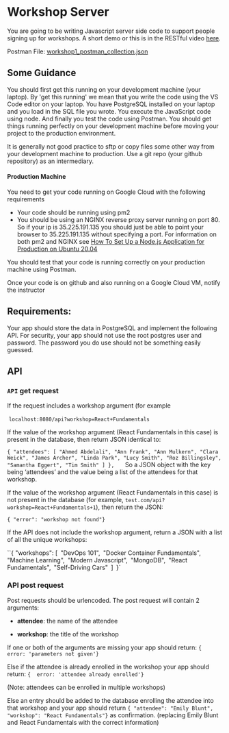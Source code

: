 # Workshop Server

You are going to be writing Javascript server side code to support people signing up for workshops. A short demo or this is in the RESTful video [here](https://youtu.be/oDEO9-OM4_c?t=9m21s). 

Postman File: [workshop1_postman_collection.json](http://zacharski.org/files/courses/cs350/workshop1_postman_collection.json)



## Some Guidance

You should first get this running on your development machine (your laptop). By 'get this running' we mean  that you write the code using the VS Code editor on your laptop. You have PostgreSQL installed on your laptop and you load in the SQL file you wrote. You execute the JavaScript code using node. And finally you test the code using Postman. You should get things running perfectly on your development machine before moving your project to the production environment.

It is generally not good practice to sftp or copy files some other way from your development machine to production. Use a git repo (your github repository) as an intermediary.

#### Production Machine

You need to get your code running on Google Cloud with the following requirements

* Your code should be running using pm2
* You should be using an NGINX reverse proxy server running on port 80. So if your ip is 35.225.191.135 you should just be able to point your browser to 35.225.191.135 without specifying a port. For information on both pm2 and NGINX see [How To Set Up a Node.js Application for Production on Ubuntu 20.04](https://www.digitalocean.com/community/tutorials/how-to-set-up-a-node-js-application-for-production-on-ubuntu-20-04)

You should test that your code is running correctly on your production machine using Postman.

Once your code is on github and also running on a Google Cloud VM, notify the instructor

## Requirements:

Your app should store the data in PostgreSQL and implement the following API. For security, your app should not use the root postgres user and password. The password you do use should not be something easily guessed. 

## API

### `API` get request

If the request includes a workshop argument (for example 

​       `localhost:8080/api?workshop=React+Fundamentals`

If the value of the workshop argument (React Fundamentals in this case) is present in the database, then return JSON identical  to:

`{ "attendees": [
    "Ahmed Abdelali",
    "Ann Frank",
    "Ann Mulkern",
    "Clara Weick",
    "James Archer",
    "Linda Park",
    "Lucy Smith",
    "Roz Billingsley",
    "Samantha Eggert",
    "Tim Smith"
         ]
},  
                                     `
So a JSON object with the key being ‘attendees’ and the value being a list of the attendees for that workshop.

If the value of the workshop argument (React Fundamentals in this case) is not present in the database (for example, `test.com/api?workshop=React+Fundamentals+1`), then return the JSON:

`{ "error": "workshop not found"}`



If the API does not include the workshop argument, return a JSON with a list of all the unique workshops:



``{ "workshops": [`
    `"DevOps 101",`
    `"Docker Container Fundamentals",`
    `"Machine Learning",`
    `"Modern Javascript",`
    `"MongoDB",`
    `"React Fundamentals",`
    `"Self-Driving Cars"`
  `]`
`}`

### API post request

Post requests should be urlencoded.
The post request will contain 2 arguments:

* **attendee**: the name of the attendee

* **workshop**: the title of the workshop

  

  

If one or both of the arguments are missing your app should return:
`{ error: 'parameters not given'}`

Else if the attendee is already enrolled in the workshop your app should return:
`{  error: 'attendee already enrolled'}`

(Note: attendees can be enrolled in multiple workshops)

Else an entry should be added to the database enrolling the attendee into that workshop and your app should return 
`{ "attendee": "Emily Blunt", "workshop": "React Fundamentals"}`
as confirmation.  (replacing Emily Blunt and React Fundamentals with the correct information)
